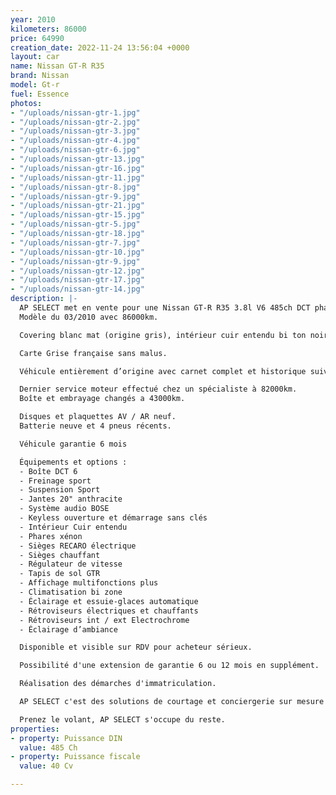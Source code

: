 ```yaml
---
year: 2010
kilometers: 86000
price: 64990
creation_date: 2022-11-24 13:56:04 +0000
layout: car
name: Nissan GT-R R35
brand: Nissan
model: Gt-r
fuel: Essence
photos:
- "/uploads/nissan-gtr-1.jpg"
- "/uploads/nissan-gtr-2.jpg"
- "/uploads/nissan-gtr-3.jpg"
- "/uploads/nissan-gtr-4.jpg"
- "/uploads/nissan-gtr-6.jpg"
- "/uploads/nissan-gtr-13.jpg"
- "/uploads/nissan-gtr-16.jpg"
- "/uploads/nissan-gtr-11.jpg"
- "/uploads/nissan-gtr-8.jpg"
- "/uploads/nissan-gtr-9.jpg"
- "/uploads/nissan-gtr-21.jpg"
- "/uploads/nissan-gtr-15.jpg"
- "/uploads/nissan-gtr-5.jpg"
- "/uploads/nissan-gtr-18.jpg"
- "/uploads/nissan-gtr-7.jpg"
- "/uploads/nissan-gtr-10.jpg"
- "/uploads/nissan-gtr-9.jpg"
- "/uploads/nissan-gtr-12.jpg"
- "/uploads/nissan-gtr-17.jpg"
- "/uploads/nissan-gtr-14.jpg"
description: |-
  AP SELECT met en vente pour une Nissan GT-R R35 3.8l V6 485ch DCT phase 1.
  Modèle du 03/2010 avec 86000km.

  Covering blanc mat (origine gris), intérieur cuir entendu bi ton noir / rouge.

  Carte Grise française sans malus.

  Véhicule entièrement d’origine avec carnet complet et historique suivi.

  Dernier service moteur effectué chez un spécialiste à 82000km.
  Boîte et embrayage changés a 43000km.

  Disques et plaquettes AV / AR neuf.
  Batterie neuve et 4 pneus récents.

  Véhicule garantie 6 mois

  Équipements et options :
  - Boîte DCT 6
  - Freinage sport
  - Suspension Sport
  - Jantes 20" anthracite
  - Système audio BOSE
  - Keyless ouverture et démarrage sans clés
  - Intérieur Cuir entendu
  - Phares xénon
  - Sièges RECARO électrique
  - Sièges chauffant
  - Régulateur de vitesse
  - Tapis de sol GTR
  - Affichage multifonctions plus
  - Climatisation bi zone
  - Éclairage et essuie-glaces automatique
  - Rétroviseurs électriques et chauffants
  - Rétroviseurs int / ext Electrochrome
  - Éclairage d’ambiance

  Disponible et visible sur RDV pour acheteur sérieux.

  Possibilité d'une extension de garantie 6 ou 12 mois en supplément.

  Réalisation des démarches d'immatriculation.

  AP SELECT c'est des solutions de courtage et conciergerie sur mesure pour profiter librement de sa passion et de son patrimoine.

  Prenez le volant, AP SELECT s'occupe du reste.
properties:
- property: Puissance DIN
  value: 485 Ch
- property: Puissance fiscale
  value: 40 Cv

---
```

